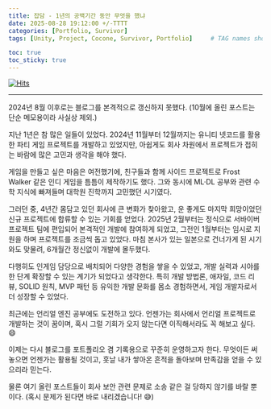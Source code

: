 ```yaml
---
title: 잡담 - 1년의 공백기간 동안 무엇을 했냐
date: 2025-08-28 19:12:00 +/-TTTT
categories: [Portfolio, Survivor]
tags: [Unity, Project, Cocone, Survivor, Portfolio]     # TAG names should always be lowercase

toc: true
toc_sticky: true
---
```

[![Hits](https://hits.seeyoufarm.com/api/count/incr/badge.svg?url=https%3A%2F%2Fepheria.github.io&count_bg=%2379C83D&title_bg=%23555555&icon=&icon_color=%23E7E7E7&title=views&edge_flat=false)](https://hits.seeyoufarm.com)

---

2024년 8월 이후로는 블로그를 본격적으로 갱신하지 못했다. (10월에 올린 포스트는 단순 메모용이라 사실상 제외.)

지난 1년은 참 많은 일들이 있었다.
2024년 11월부터 12월까지는 유니티 넷코드를 활용한 파티 게임 프로젝트를 개발하고 있었지만, 아쉽게도 회사 차원에서 프로젝트가 접히는 바람에 많은 고민과 생각을 해야 했다.

게임을 만들고 싶은 마음은 여전했기에, 친구들과 함께 사이드 프로젝트로 Frost Walker 같은 인디 게임을 틈틈이 제작하기도 했다. 그와 동시에 ML·DL 공부와 관련 수학 지식에 빠져들며 대학원 진학까지 고민했던 시기였다.

그러던 중, 4년간 몸담고 있던 회사에 큰 변화가 찾아왔고, 운 좋게도 마지막 희망이었던 신규 프로젝트에 합류할 수 있는 기회를 얻었다.
2025년 2월부터는 정식으로 서바이버 프로젝트 팀에 편입되어 본격적인 개발에 참여하게 되었고, 그전인 1월부터는 임시로 지원을 하며 프로젝트를 조금씩 돕고 있었다. 마침 본사가 있는 일본으로 건너가게 된 시기와도 맞물려, 6개월간 정신없이 개발에 몰두했다.

다행히도 인게임 담당으로 배치되어 다양한 경험을 쌓을 수 있었고, 개발 실력과 시야를 한 단계 확장할 수 있는 계기가 되었다고 생각한다. 특히 개발 방법론, 애자일, 코드 리뷰, SOLID 원칙, MVP 패턴 등 유익한 개발 문화를 몸소 경험하면서, 게임 개발자로서 더 성장할 수 있었다.

최근에는 언리얼 엔진 공부에도 도전하고 있다. 언젠가는 회사에서 언리얼 프로젝트로 개발하는 것이 꿈이며, 혹시 그럴 기회가 오지 않는다면 이직해서라도 꼭 해보고 싶다. 😄

이제는 다시 블로그를 포트폴리오 겸 기록용으로 꾸준히 운영하고자 한다. 무엇이든 써놓으면 언젠가는 활용될 것이고, 훗날 내가 쌓아온 흔적을 돌아보며 만족감을 얻을 수 있으리라 믿는다.

물론 여기 올린 포스트들이 회사 보안 관련 문제로 소송 같은 걸 당하지 않기를 바랄 뿐이다. (혹시 문제가 된다면 바로 내리겠습니다! 😅)